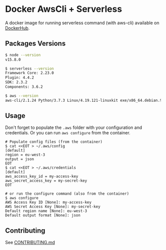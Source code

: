 # Docker AwsCli + Serverless

A docker image for running serverless command (with aws-cli) available on [DockerHub](https://hub.docker.com/r/chtiadrien/awscli-serverless).

## Packages Versions

```bash
$ node --version
v15.8.0

$ serverless --version
Framework Core: 2.23.0
Plugin: 4.4.2
SDK: 2.3.2
Components: 3.6.2

$ aws --version
aws-cli/2.1.24 Python/3.7.3 Linux/4.19.121-linuxkit exe/x86_64.debian.9 prompt/off
```

## Usage

Don't forget to populate the `.aws` folder with your configuration and credentials. Or you can run `aws configure` from the container.

```console
# Populate config files (from the container)
$ cat <<EOT > ~/.aws/config
[default]
region = eu-west-3
output = json
EOT
$ cat <<EOT > ~/.aws/credentials
[default]
aws_access_key_id = my-access-key
aws_secret_access_key = my-secret-key
EOT

# or run the configure command (also from the container)
$ aws configure
AWS Access Key ID [None]: my-access-key
AWS Secret Access Key [None]: my-secret-key
Default region name [None]: eu-west-3
Default output format [None]: json
```

## Contributing

See [CONTRIBUTING.md](CONTRIBUTING.md)
